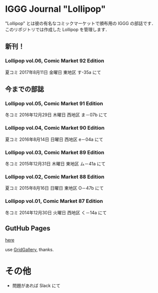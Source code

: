 # IGGG Journal "Lollipop"

"Lollipop" とは彼の有名なコミックマーケットで頒布用の IGGG の部誌です．
このリポジトリでは作成した Lollipop を管理します．

## 新刊！

### Lollipop vol.06, Comic Market 92 Edition

夏コミ 2017年8月11日 金曜日 東地区 す-35a にて

## 今までの部誌

### Lollipop vol.05, Comic Market 91 Edition

冬コミ 2016年12月29日 木曜日 西地区 ま－07b にて

### Lollipop vol.04, Comic Market 90 Edition

夏コミ 2016年8月14日 日曜日 西地区 e－04a にて

### Lollipop vol.03, Comic Market 89 Edition

冬コミ 2015年12月31日 木曜日 東地区 ム－41a にて

### Lollipop vol.02, Comic Market 88 Edition

夏コミ 2015年8月16日 日曜日 東地区 O－47b にて

### Lollipop vol.01, Comic Market 87 Edition

冬コミ 2014年12月30日 火曜日 西地区 く－14a にて

## GutHub Pages

[here](https://iggg.github.io/lollipop)

use [GridGallery](https://github.com/iamnii/GridGallery), thanks.

# その他
- 問題があれば Slack にて
